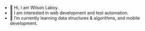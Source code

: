 - 👋 Hi, I am Wilson Laboy.
- 👀 I am interested in web development and test automation.
- 🌱 I’m currently learning data structures & algorithms, and mobile development.
